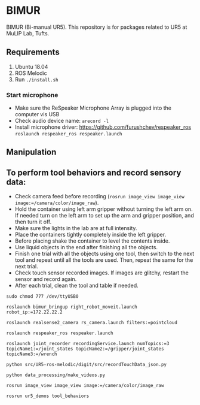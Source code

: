 # BIMUR

BIMUR (Bi-manual UR5). This repository is for packages related to UR5 at MuLIP Lab, Tufts.

## Requirements

1. Ubuntu 18.04
2. ROS Melodic
3. Run `./install.sh`

### Start microphone
- Make sure the ReSpeaker Microphone Array is plugged into the computer vis USB <br>
- Check audio device name: `arecord -l` <br>
- Install microphone driver: https://github.com/furushchev/respeaker_ros <br>
`roslaunch respeaker_ros respeaker.launch`

## Manipulation

## To perform tool behaviors and record sensory data:

- Check camera feed before recording (`rosrun image_view image_view image:=/camera/color/image_raw`).
- Hold the container using left arm gripper without turning the left arm on. If needed turn on the left arm to set up the arm and gripper position, and then turn it off.
- Make sure the lights in the lab are at full intensity.
- Place the containers tightly completely inside the left gripper.
- Before placing shake the container to level the contents inside.
- Use liquid objects in the end after finishing all the objects.
- Finish one trial with all the objects using one tool, then switch to the next tool and repeat until all the tools are used. Then, repeat the same for the next trial.
- Check touch sensor recorded images. If images are glitchy, restart the sensor and record again.
- After each trial, clean the tool and table if needed.

```
sudo chmod 777 /dev/ttyUSB0

roslaunch bimur_bringup right_robot_moveit.launch robot_ip:=172.22.22.2

roslaunch realsense2_camera rs_camera.launch filters:=pointcloud

roslaunch respeaker_ros respeaker.launch

roslaunch joint_recorder recordingService.launch numTopics:=3 topicName1:=/joint_states topicName2:=/gripper/joint_states topicName3:=/wrench

python src/UR5-ros-melodic/digit/src/recordTouchData_json.py

python data_processing/make_videos.py

rosrun image_view image_view image:=/camera/color/image_raw

rosrun ur5_demos tool_behaviors

```
